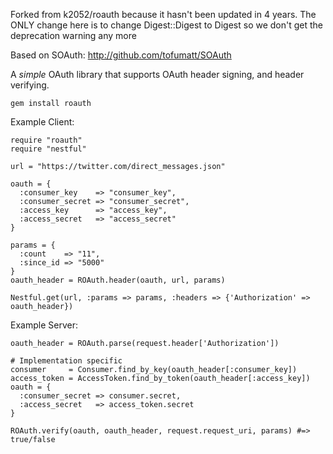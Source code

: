 Forked from  k2052/roauth because it hasn't been updated in 4 years. 
The ONLY change here is to change Digest::Digest to Digest so we don't get the deprecation warning any more


Based on SOAuth: http://github.com/tofumatt/SOAuth

A *simple* OAuth library that supports OAuth header signing, and header verifying.
  
    gem install roauth

Example Client:

    require "roauth"
    require "nestful"

    url = "https://twitter.com/direct_messages.json"

    oauth = {
      :consumer_key    => "consumer_key",
      :consumer_secret => "consumer_secret",
      :access_key      => "access_key",
      :access_secret   => "access_secret"
    }

    params = {
      :count    => "11",
      :since_id => "5000"
    }
    oauth_header = ROAuth.header(oauth, url, params)
    
    Nestful.get(url, :params => params, :headers => {'Authorization' => oauth_header})

Example Server:

    oauth_header = ROAuth.parse(request.header['Authorization'])

    # Implementation specific
    consumer     = Consumer.find_by_key(oauth_header[:consumer_key])
    access_token = AccessToken.find_by_token(oauth_header[:access_key])
    oauth = {
      :consumer_secret => consumer.secret,
      :access_secret   => access_token.secret
    }

    ROAuth.verify(oauth, oauth_header, request.request_uri, params) #=> true/false
